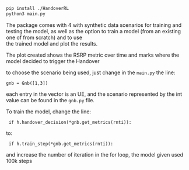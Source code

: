 ```bash
pip install ./HandoverRL
python3 main.py
```
The package comes with 4 with synthetic data scenarios for training and testing the model, as well as the option to train a model (from an existing one of from scratch) and to use \
the trained model and plot the results.

The plot created shows the RSRP metric over time and marks where the model decided to trigger the Handover


to choose the scenario being used, just change in the `main.py` the line:

```
gnb = Gnb([1,3])
```
each entry in the vector is an UE, and the scenario represented by the int value can be found in the `gnb.py` file.

To train the model, change the line:

```
 if h.handover_decision(*gnb.get_metrics(rnti)):
```
to:
```
 if h.train_step(*gnb.get_metrics(rnti)):
```

and increase the number of iteration in the for loop, the model given used 100k steps
